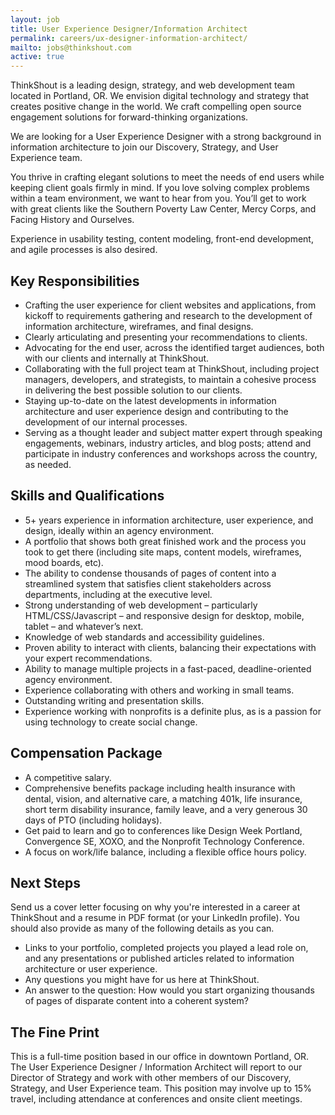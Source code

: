 ```yaml
---
layout: job
title: User Experience Designer/Information Architect
permalink: careers/ux-designer-information-architect/
mailto: jobs@thinkshout.com
active: true
---
```

ThinkShout is a leading design, strategy, and web development team located in Portland, OR. We envision digital technology and strategy that creates positive change in the world. We craft compelling open source engagement solutions for forward-thinking organizations.

We are looking for a User Experience Designer with a strong background in information architecture to join our Discovery, Strategy, and User Experience team.

You thrive in crafting elegant solutions to meet the needs of end users while keeping client goals firmly in mind. If you love solving complex problems within a team environment, we want to hear from you. You’ll get to work with great clients like the Southern Poverty Law Center, Mercy Corps, and Facing History and Ourselves.

Experience in usability testing, content modeling, front-end development, and agile processes is also desired.

## Key Responsibilities
- Crafting the user experience for client websites and applications, from kickoff to requirements gathering and research to the development of information architecture, wireframes, and final designs.
- Clearly articulating and presenting your recommendations to clients.
- Advocating for the end user, across the identified target audiences, both with our clients and internally at ThinkShout.
- Collaborating with the full project team at ThinkShout, including project managers, developers, and strategists, to maintain a cohesive process in delivering the best possible solution to our clients.
- Staying up-to-date on the latest developments in information architecture and user experience design and contributing to the development of our internal processes.
- Serving as a thought leader and subject matter expert through speaking engagements, webinars, industry articles, and blog posts; attend and participate in industry conferences and workshops across the country, as needed.

## Skills and Qualifications
- 5+ years experience in information architecture, user experience, and design, ideally within an agency environment.
- A portfolio that shows both great finished work and the process you took to get there (including site maps, content models, wireframes, mood boards, etc).
- The ability to condense thousands of pages of content into a streamlined system that satisfies client stakeholders across departments, including at the executive level.
- Strong understanding of web development – particularly HTML/CSS/Javascript – and responsive design for desktop, mobile, tablet – and whatever’s next.
- Knowledge of web standards and accessibility guidelines.
- Proven ability to interact with clients, balancing their expectations with your expert recommendations.
- Ability to manage multiple projects in a fast-paced, deadline-oriented agency environment.
- Experience collaborating with others and working in small teams.
- Outstanding writing and presentation skills.
- Experience working with nonprofits is a definite plus, as is a passion for using technology to create social change.

## Compensation Package
- A competitive salary.
- Comprehensive benefits package including health insurance with dental, vision, and alternative care, a matching 401k, life insurance, short term disability insurance, family leave, and a very generous 30 days of PTO (including holidays).
- Get paid to learn and go to conferences like Design Week Portland, Convergence SE, XOXO, and the Nonprofit Technology Conference.
- A focus on work/life balance, including a flexible office hours policy.

## Next Steps
Send us a cover letter focusing on why you're interested in a career at ThinkShout and a resume in PDF format (or your LinkedIn profile). You should also provide as many of the following details as you can.

* Links to your portfolio, completed projects you played a lead role on, and any presentations or published articles related to information architecture or user experience.
* Any questions you might have for us here at ThinkShout.
* An answer to the question: How would you start organizing thousands of pages of disparate content into a coherent system?

## The Fine Print
This is a full-time position based in our office in downtown Portland, OR. The User Experience Designer / Information Architect will report to our Director of Strategy and work with other members of our Discovery, Strategy, and User Experience team. This position may involve up to 15% travel, including attendance at conferences and onsite client meetings.
